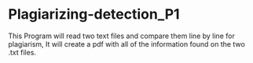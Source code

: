 # Plagiarizing-detection_P1
This Program will read two text files and compare them line by line for plagiarism, It will create a pdf with all of the information found on the two .txt files.
